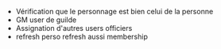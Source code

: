 * Vérification que le personnage est bien celui de la personne
* GM user de guilde
* Assignation d'autres users officiers
* refresh perso refresh aussi membership
